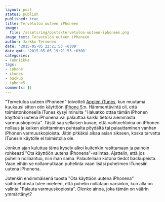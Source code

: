 ```yaml
---
layout: post
status: publish
published: true
title: Tervetuloa uuteen iPhoneen
image:
  file: /assets/img/posts/tervetuloa-uuteen-iphoneen.png
image_text: Tervetuloa uuteen iPhoneen
author: Jarkko Tervonen
date: '2015-05-05 22:21:53 +0300'
date_gmt: '2015-05-05 19:21:53 +0300'
categories:
- Tekniikka
tags:
- iphone
- itunes
- backup
- iphone5
comments: []
---
```

"Tervetuloa uuteen iPhoneen" toivotteli [Applen iTunes](https://www.apple.com/fi/itunes/), kun muutama kuukausi sitten otin käyttöön [iPhone 5](https://www.apple.com/fi/iphone-5s/specs/):n. Hämmentävintä oli, että toimistonkoneella iTunes kysyi minulta "Haluatko ottaa tämän iPhonen käyttöön uutena iPhonena vai palauttaa kaikki tietosi aiemmasta varmuuskopiosta". Tästä saa sellaisen kuvan, että vaihtoehtoina on iPhonen nollaus ja kaiken aloittaminen puhtaalta pöydältä tai palauttaminen vanhan iPhonen varmuuskopioista. Jätin pitkäksi aikaa asian sikseen, koska tarvetta iTunesin käytölle ei toimistolla ole.

Jonkun ajan kuluttua tämä kysely alkoi kuitenkin rasittamaan ja painoin rohkeasti "Ota käyttöön uutena iPhonena"-valintaa. Ajattelin, että jos puhelin nollaantuu, niin ihan sama. Palautellaan kotona tiedot backupeista. Vaan eihän se nollannutkaan puhelinta vaan lisäsi puhelimen iTunesiin uutena iPhonena.

Jotenkin ensimmäisenä tuosta "Ota käyttöön uutena iPhonena" vaihtoehdosta tulee mieleen, että puhelin nollataan varsinkin, kun alla on valinta "Palauta varmuuskopiosta". Olenko ainoa, joka tämän on väärin ymmärtänyt?
